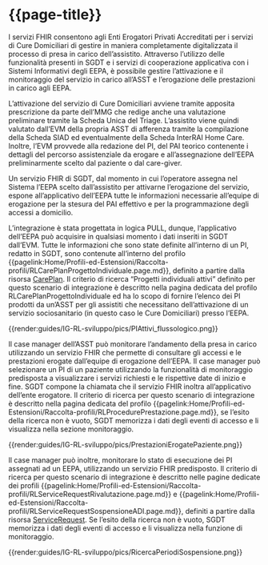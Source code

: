 # {{page-title}}

I servizi FHIR consentono agli Enti Erogatori Privati Accreditati per i servizi di Cure Domiciliari di gestire in maniera completamente digitalizzata il processo di presa in carico dell’assistito. Attraverso l’utilizzo delle funzionalità presenti in SGDT e i servizi di cooperazione applicativa con i Sistemi Informativi degli EEPA, è possibile gestire l’attivazione e il monitoraggio del servizio in carico all’ASST e l’erogazione delle prestazioni in carico agli EEPA.

L’attivazione del servizio di Cure Domiciliari avviene tramite apposita prescrizione da parte dell’MMG che redige anche una valutazione preliminare tramite la Scheda Unica del Triage. L’assistito viene quindi valutato dall’EVM della propria ASST di afferenza tramite la compilazione della Scheda SIAD ed eventualmente della Scheda InterRAI Home Care. Inoltre, l’EVM provvede alla redazione del PI, del PAI teorico contenente i dettagli del percorso assistenziale da erogare e all’assegnazione dell’EEPA preliminarmente scelto dal paziente o dal care-giver.

Un servizio FHIR di SGDT, dal momento in cui l’operatore assegna nel Sistema l’EEPA scelto dall’assistito per attivarne l’erogazione del servizio, espone all’applicativo dell’EEPA tutte le informazioni necessarie all’equipe di erogazione per la stesura del PAI effettivo e per la programmazione degli accessi a domicilio. 

L’integrazione è stata progettata in logica PULL, dunque, l’applicativo dell’EEPA può acquisire in qualsiasi momento i dati inseriti in SGDT dall’EVM. Tutte le informazioni che sono state definite all’interno di un PI, redatto in SGDT, sono contenute all’interno del profilo {{pagelink:Home/Profili-ed-Estensioni/Raccolta-profili/RLCarePlanProgettoIndividuale.page.md}}, definito a partire dalla risorsa [CarePlan](http://hl7.org/fhir/R4/careplan.html). Il criterio di ricerca “Progetti individuali attivi” definito per questo scenario di integrazione è descritto nella pagina dedicata del profilo RLCarePlanProgettoIndividuale ed ha lo scopo di fornire l’elenco dei PI prodotti da un’ASST per gli assistiti che necessitano dell’attivazione di un servizio sociosanitario (in questo caso le Cure Domiciliari) presso l’EEPA. 

{{render:guides/IG-RL-sviluppo/pics/PIAttivi_flussologico.png}}

Il case manager dell’ASST può monitorare l’andamento della presa in carico utilizzando un servizio FHIR che permette di consultare gli accessi e le prestazioni erogate dall’equipe di erogazione dell’EEPA. Il case manager può selezionare un PI di un paziente utilizzando la funzionalità di monitoraggio predisposta a visualizzare i servizi richiesti e le rispettive date di inizio e fine. SGDT compone la chiamata che il servizio FHIR inoltra all’applicativo dell’ente erogatore. Il criterio di ricerca per questo scenario di integrazione è descritto nella pagina dedicata del profilo {{pagelink:Home/Profili-ed-Estensioni/Raccolta-profili/RLProcedurePrestazione.page.md}}, se l’esito della ricerca non è vuoto, SGDT memorizza i dati degli eventi di accesso e li visualizza nella sezione monitoraggio.

{{render:guides/IG-RL-sviluppo/pics/PrestazioniErogatePaziente.png}}

Il case manager può inoltre, monitorare lo stato di esecuzione dei PI assegnati ad un EEPA, utilizzando un servizio FHIR predisposto. Il criterio di ricerca per questo scenario di integrazione è descritto nelle pagine dedicate dei profili {{pagelink:Home/Profili-ed-Estensioni/Raccolta-profili/RLServiceRequestRivalutazione.page.md}} e {{pagelink:Home/Profili-ed-Estensioni/Raccolta-profili/RLServiceRequestSospensioneADI.page.md}}, definiti a partire dalla risorsa [ServiceRequest](http://hl7.org/fhir/R4/servicerequest.html). Se l’esito della ricerca non è vuoto, SGDT memorizza i dati degli eventi di accesso e li visualizza nella funzione di monitoraggio.

{{render:guides/IG-RL-sviluppo/pics/RicercaPeriodiSospensione.png}}
